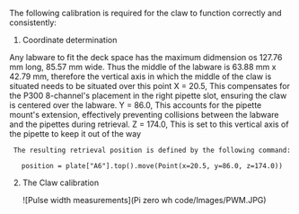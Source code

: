 The following calibration is required for the claw to function correctly and consistently:

  1) Coordinate determination

  Any labware to fit the deck space has the maximum didmension os 127.76 mm long, 85.57 mm wide. Thus the middle of the labware is 63.88 mm x 42.79 mm, therefore the vertical axis in which the middle of the claw is situated needs to be situated over this point
     X = 20.5, This compensates for the P300 8-channel's placement in the right pipette slot, ensuring the claw is centered over the labware.
     Y = 86.0, This accounts for the pipette mount's extension, effectively preventing collisions between the labware and the pipettes during retrieval.
     Z = 174.0,  This is set to this vertical axis of the pipette to keep it out of the way

     The resulting retrieval position is defined by the following command:
     
       position = plate["A6"].top().move(Point(x=20.5, y=86.0, z=174.0))


  2) The Claw calibration

     ![Pulse width measurements](Pi zero wh code/Images/PWM.JPG)

